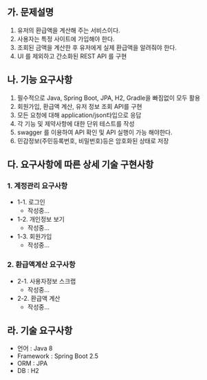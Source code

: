 ## 가. 문제설명
1. 유저의 환급액을 계산해 주는 서비스이다.
2. 사용자는 특정 사이트에 가입해야 한다.
3. 조회된 금액을 계산한 후 유저에게 실제 환급액을 알려줘야 한다.
4. UI 를 제외하고 간소화된 REST API 를 구현

## 나. 기능 요구사항
1. 필수적으로 Java, Spring Boot, JPA, H2, Gradle을 빠짐없이 모두 활용
2. 회원가입, 환급액 계산, 유저 정보 조회 API를 구현
3. 모든 요청에 대해 application/json타입으로 응답
4. 각 기능 및 제약사항에 대한 단위 테스트를 작성
5. swagger 를 이용하여 API 확인 및 API 실행이 가능 해야한다.
6. 민감정보(주민등록번호, 비밀번호)등은 암호화된 상태로 저장

## 다. 요구사항에 따른 상세 기술 구현사항
### 1. 계정관리 요구사항
- 1-1. 로그인
  - 작성중...
- 1-2. 개인정보 보기
  - 작성중...
- 1-3. 회원가입
  - 작성중...

### 2. 환급액계산 요구사항
- 2-1. 사용자정보 스크랩
  - 작성중...
- 2-2. 환급액 계산
  - 작성중... 

## 라. 기술 요구사항
- 언어 : Java 8
- Framework : Spring Boot 2.5
- ORM : JPA
- DB : H2